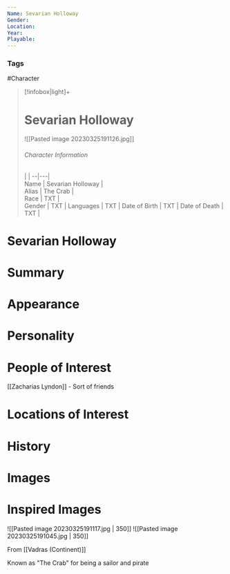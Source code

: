 ```yaml
---
Name: Sevarian Holloway  
Gender: 
Location: 
Year: 
Playable:
---
```


### Tags
#Character 

> [!infobox|light]+  
> # Sevarian Holloway  
> ![[Pasted image 20230325191126.jpg]]
> ###### Character Information
>  |   |
> --|---|  
> Name | Sevarian Holloway |  
> Alias | The Crab |  
> Race | TXT |  
> Gender | TXT |
> Languages | TXT |
> Date of Birth | TXT |
> Date of Death | TXT |

# Sevarian Holloway

# Summary

# Appearance

# Personality

# People of Interest
[[Zacharias Lyndon]] - Sort of friends

# Locations of Interest

# History

# Images

# Inspired Images
![[Pasted image 20230325191117.jpg | 350]]
![[Pasted image 20230325191045.jpg | 350]]



From [[Vadras (Continent)]]

Known as "The Crab" for being a sailor and pirate